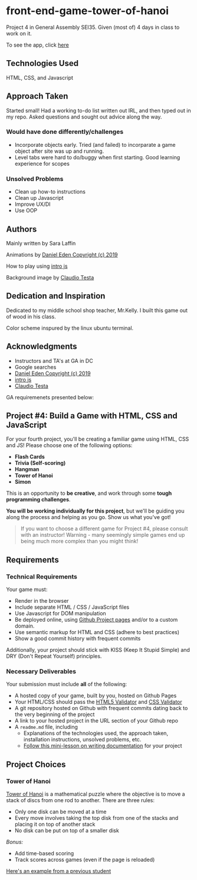 # front-end-game-tower-of-hanoi

Project 4 in General Assembly SEI35. Given (most of) 4 days in class to work on it. 

To see the app, click [here](https://saralaffin.github.io/front-end-game-tower-of-hanoi/)

## Technologies Used

HTML, CSS, and Javascript

## Approach Taken

Started small! Had a working to-do list written out IRL, and then typed out in my repo. Asked questions and sought out advice along the way.

### Would have done differently/challenges
* Incorporate objects early. Tried (and failed) to incorparate a game object after site was up and running.
* Level tabs were hard to do/buggy when first starting. Good learning experience for scopes

### Unsolved Problems
* Clean up how-to instructions
* Clean up Javascript
* Improve UX/DI
* Use OOP

## Authors

Mainly written by Sara Laffin

Animations by [Daniel Eden Copyright (c) 2019](https://daneden.github.io/animate.css/)

How to play using [intro js](https://introjs.com/docs/)

Background image by [Claudio Testa](https://unsplash.com/@claudiotesta?utm_medium=referral&utm_campaign=photographer-credit&utm_content=creditBadge)

## Dedication and Inspiration

Dedicated to my middle school shop teacher, Mr.Kelly. I built this game out of wood in his class.

Color scheme inspured by the linux ubuntu terminal.

## Acknowledgments
* Instructors and TA's at GA in DC
* Google searches
* [Daniel Eden Copyright (c) 2019](https://daneden.github.io/animate.css/)
* [intro js](https://introjs.com/docs/)
* [Claudio Testa](https://unsplash.com/@claudiotesta?utm_medium=referral&utm_campaign=photographer-credit&utm_content=creditBadge)

GA requiremenets presented below:

## Project #4: Build a Game with HTML, CSS and JavaScript

For your fourth project, you'll be creating a familiar game using HTML, CSS and
JS! Please choose one of the following options:

- **Flash Cards**
- **Trivia (Self-scoring)**
- **Hangman**
- **Tower of Hanoi**
- **Simon**

This is an opportunity to **be creative**, and work through some **tough
programming challenges**.

**You will be working individually for this project**, but we'll be guiding you
along the process and helping as you go. Show us what you've got!

> If you want to choose a different game for Project #4, please consult with an
> instructor! Warning - many seemingly simple games end up being much more
> complex than you might think!

## Requirements

### Technical Requirements

Your game must:

- Render in the browser
- Include separate HTML / CSS / JavaScript files
- Use Javascript for DOM manipulation
- Be deployed online, using [Github Project pages](https://pages.github.com)
  and/or to a custom domain.
- Use semantic markup for HTML and CSS (adhere to best practices)
- Show a good commit history with frequent commits

Additionally, your project should stick with KISS (Keep It Stupid Simple) and
DRY (Don't Repeat Yourself) principles.

### Necessary Deliverables

Your submission must include **all** of the following:

- A hosted copy of your game, built by you, hosted on Github Pages
- Your HTML/CSS should pass the [HTML5 Validator](https://html5.validator.nu)
  and [CSS Validator](https://jigsaw.w3.org/css-validator/)
- A git repository hosted on Github with frequent commits dating back to the
  very beginning of the project
- A link to your hosted project in the URL section of your Github repo
- A `readme.md` file, including
  - Explanations of the technologies used, the approach taken, installation
    instructions, unsolved problems, etc.
  - [Follow this mini-lesson on writing documentation](https://git.generalassemb.ly/dc-wdi-fundamentals/markdown-and-documentation)
    for your project

## Project Choices

### Tower of Hanoi

<a href="https://en.wikipedia.org/wiki/Tower_of_Hanoi">Tower of Hanoi</a> is a
mathematical puzzle where the objective is to move a stack of discs from one rod
to another. There are three rules:

- Only one disk can be moved at a time
- Every move involves taking the top disk from one of the stacks and placing it
  on top of another stack
- No disk can be put on top of a smaller disk

_Bonus:_

- Add time-based scoring
- Track scores across games (even if the page is reloaded)

[Here's an example from a previous student](https://nnguy152.github.io/01-Tower-of-Hanoi/)
